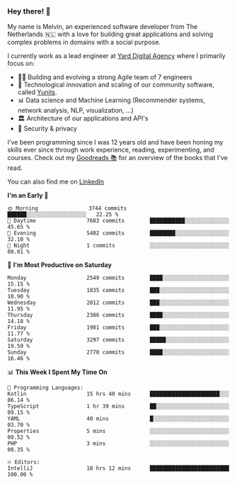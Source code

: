### Hey there! 👋

My name is Melvin, an experienced software developer from The Netherlands 🇳🇱 with a love for building great applications and solving complex problems in domains with a social purpose. 

I currently work as a lead engineer at [Yard Digital Agency](https://github.com/yardinternet) where I primarily focus on:

* 👏🏼 Building and evolving a strong Agile team of 7 engineers
* 🚀 Technological innovation and scaling of our community software, called [Yunits](https://www.yunits.com/).
* 📊 Data science and Machine Learning (Recommender systems, network analysis, NLP, visualization, ...)
* 🏛 Architecture of our applications and API's
* 🔐 Security & privacy

I've been programming since I was 12 years old and have been honing my skills ever since through work experience, reading, experimenting, and courses.
Check out my [Goodreads 📚](https://goodreads.com/melvinkoopmans) for an overview of the books that I've read. 

You can also find me on [LinkedIn](https://www.linkedin.com/in/melvinkoopmans)

<!--START_SECTION:waka-->
**I'm an Early 🐤** 

```text
🌞 Morning                3744 commits        ██████░░░░░░░░░░░░░░░░░░░   22.25 % 
🌆 Daytime                7683 commits        ███████████░░░░░░░░░░░░░░   45.65 % 
🌃 Evening                5402 commits        ████████░░░░░░░░░░░░░░░░░   32.10 % 
🌙 Night                  1 commits           ░░░░░░░░░░░░░░░░░░░░░░░░░   00.01 % 
```
📅 **I'm Most Productive on Saturday** 

```text
Monday                   2549 commits        ████░░░░░░░░░░░░░░░░░░░░░   15.15 % 
Tuesday                  1835 commits        ███░░░░░░░░░░░░░░░░░░░░░░   10.90 % 
Wednesday                2012 commits        ███░░░░░░░░░░░░░░░░░░░░░░   11.95 % 
Thursday                 2386 commits        ████░░░░░░░░░░░░░░░░░░░░░   14.18 % 
Friday                   1981 commits        ███░░░░░░░░░░░░░░░░░░░░░░   11.77 % 
Saturday                 3297 commits        █████░░░░░░░░░░░░░░░░░░░░   19.59 % 
Sunday                   2770 commits        ████░░░░░░░░░░░░░░░░░░░░░   16.46 % 
```


📊 **This Week I Spent My Time On** 

```text
💬 Programming Languages: 
Kotlin                   15 hrs 40 mins      ██████████████████████░░░   86.14 % 
TypeScript               1 hr 39 mins        ██░░░░░░░░░░░░░░░░░░░░░░░   09.15 % 
YAML                     40 mins             █░░░░░░░░░░░░░░░░░░░░░░░░   03.70 % 
Properties               5 mins              ░░░░░░░░░░░░░░░░░░░░░░░░░   00.52 % 
PHP                      3 mins              ░░░░░░░░░░░░░░░░░░░░░░░░░   00.35 % 

🔥 Editors: 
IntelliJ                 18 hrs 12 mins      █████████████████████████   100.00 % 
```


<!--END_SECTION:waka-->
